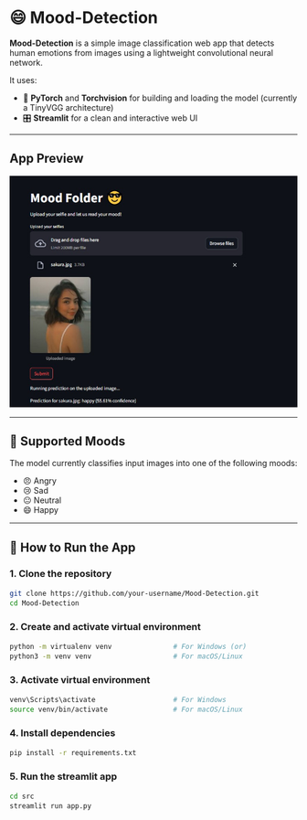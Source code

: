 # 😄 Mood-Detection

**Mood-Detection** is a simple image classification web app that detects human emotions from images using a lightweight convolutional neural network.

It uses:
- 🧠 **PyTorch** and **Torchvision** for building and loading the model (currently a TinyVGG architecture)
- 🎛️ **Streamlit** for a clean and interactive web UI

---
## App Preview
![Screenshot](images/mood_detection_preview.jpg)

---

## 🧠 Supported Moods

The model currently classifies input images into one of the following moods:
- 😠 Angry  
- 😢 Sad  
- 😐 Neutral  
- 😄 Happy  

---

## 🚀 How to Run the App

### 1. Clone the repository
```bash
git clone https://github.com/your-username/Mood-Detection.git
cd Mood-Detection
```

### 2. Create and activate virtual environment
```bash
python -m virtualenv venv               # For Windows (or)
python3 -m venv venv                    # For macOS/Linux
```

### 3. Activate virtual environment
```bash
venv\Scripts\activate                   # For Windows
source venv/bin/activate                # For macOS/Linux
```

### 4. Install dependencies
```bash
pip install -r requirements.txt
```

### 5. Run the streamlit app
```bash
cd src
streamlit run app.py
```
